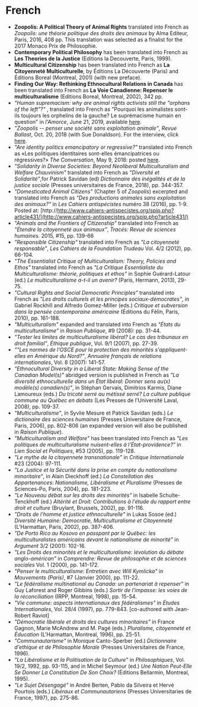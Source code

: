 # French

- **Zoopolis: A Political Theory of Animal Rights** translated into French as _Zoopolis: une théorie politique des droits des animaux_ by Alma Editeur, Paris, 2016, 408 pp. This translation was selected as a finalist for the 2017 Monaco Prix de Philosophie.
- **Contemporary Political Philosophy** has been translated into French as **Les Theories de la Justice** (Editions la Decouverte, Paris, 1999).
- **Multicultural Citizenship** has been translated into French as **La Citoyenneté Multiculturelle**, by Éditions La Découverte (Paris) and Éditions Boreal (Montreal, 2001) (with new preface).
- **Finding Our Way: Rethinking Ethnocultural Relations in Canada** has been translated into French as **La Voie Canadienne: Repenser le multiculturalisme** (Editions Boreal, Montreal, 2002), 342 pp.
- _"Human supremacism: why are animal rights activists still the "orphans of the left"?"_ , translated into French as "Pourquoi les animalistes sont-ils toujours les orphelins de la gauche? Le suprémacisme humain en question" in _l'Amorce_, June 21, 2019, available [here](https://lamorce.co/pourquoi-les-animalistes-sont-ils-toujours-les-orphelins-de-la-gauche/).
- _"Zoopolis -- penser une société sans exploitation animale"_, _Revue Ballast_, Oct. 20, 2018 (with Sue Donaldson). For the interview, click [here](https://www.revue-ballast.fr/zoopolis-penser-une-societe-sans-exploitation-animale/).
- _"Are identity politics emancipatory or regressive?"_ translated into French as «Les politiques identitaires sont-elles émancipatrices ou régressives?» _The Conversation_, May 9, 2018: posted [here](http://theconversation.com/les-politiques-identitaires-sont-elles-emancipatrices-ou-regressives-95391/).
- _"Solidarity in Diverse Societies: Beyond Neoliberal Multiculturalism and Welfare Chauvinism"_ translated into French as _"Diversité et Solidarité"_,for Patrick Savidan (ed) _Dictionnaire des inégalités et de la justice sociale_ (Presses universitaires de France, 2018), pp. 344-357.
- _"Domesticated Animal Citizens"_ (Chapter 5 of _Zoopolis_) excerpted and translated into French as _"Des productions animales sans exploitation des animaux?"_ in _Les Cahiers antispécistes_ numéro 38 (2016), pp. 1-9\. Posted at: [http://http://www.cahiers-antispecistes.org/spip.php?article431/](http://www.cahiers-antispecistes.org/spip.php?article431/)
- _"Animals and the Frontiers of Citizenship"_ translated into French as _"Étendre la citoyenneté aux animaux"_, _Tracés: Revue de sciences humaines._ 2015, #15, pp. 139-66
- _"Responsible Citizenship"_ translated into French as _"La citoyenneté responsable"_, _Les Cahiers de la Foundation Trudeau_ Vol. 4/2 (2012), pp. 66-104.
- _"The Essentialist Critique of Multiculturalism: Theory, Policies and Ethos"_ translated into French as _"La Critique Essentialiste du Multiculturalisme: théorie, politiques et ethos"_ in Sophie Guérard-Latour (ed.) _Le multiculturalisme a-t-il un avenir?_ (Paris, Hermann, 2013), 29-75.
- _"Cultural Rights and Social Democratic Principles"_ translated into French as _"Les droits culturels et les principes sociaux-démocrates"_, in Gabriel Rockhill and Alfredo Gomez-Miller (eds.) _Critique et subversion dans la pensée contemporaine américaine_ (Éditions du Félin, Paris, 2010), pp. 161-188.
- _"Multiculturalism"_ expanded and translated into French as _"États du multiculturalisme"_ in _Raison Publique_, #9 (2008): pp. 31-44.
- _"Tester les limites de multiculturalisme libéral? Le cas des tribunaux en droit familial"_, _Éthique publique_, Vol. 9/1 (2007), pp. 27-39.
- _""Les normes de l'OSCE pour la protection des minorités s'appliquent-elles en Amérique du Nord?"_, _Annuaire français de relations internationales_, Vol. 8 (2007): 141-57.
- _"Ethnocultural Diversity in a Liberal State: Making Sense of the Canadian Model(s)"_ abridged version is published in French as _"La diversité ethnoculturelle dans un État libéral: Donner sens au(x) modèle(s) canadien(s)"_, in Stéphan Gervais, Dimitrios Karmis, Diane Lamoureux (eds.) _Du tricoté serré au métissé serré? La culture publique commune au Québec en debats_ (Les Presses de l'Université Laval, 2008), pp. 109-37.
- _"Multiculturalisme"_, in Syvlie Mesure et Patrick Savidan (eds.) _Le dictionaire des sciences humaines_ (Presses Universitaire de France, Paris, 2006), pp. 802-806 (an expanded version will also be published in _Raison Publique_).
- _"Multiculturalism and Welfare"_ has been translated into French as _"Les politiques de multiculturalisme nuisent-elles à l'État-providence?"_ in _Lien Social et Politiques_, #53 (2005), pp. 119-128.
- _"Le mythe de la citoyennete transnationale"_ in _Critique Internationale_ #23 (2004): 97-111.
- _"La Justice et la Sécurité dans la prise en compte du nationalisme minoritaire"_, in Alain Dieckhoff (ed.) _La Constellation des Appartenances: Nationalisme, Libéralisme et Pluralisme_ (Presses de Sciences-Po, Paris, 2004), pp. 181-223.
- _"Le Nouveau débat sur les droits des minorités"_ in Isabelle Schulte-Tenckhoff (ed.) _Altérité et Droit: Contributions à l'étude du rapport entre droit et culture_ (Bruylant, Brussels, 2002), pp. 91-116.
- _"Droits de l'homme et justice ethnoculturelle"_ in Lukas Sosoe (ed.) _Diversité Humaine: Democratie, Multiculturalisme et Citoyenneté_ (L'Harmattan, Paris, 2002), pp. 387-406.
- _"De Porto Rico au Kosovo en passpant par le Québec: les multiculturalistes américains devant le nationalisme de minorité"_ in _Argument_ 3/2 (2001): 102-16.
- _"Les Droits des minorités et le multiculturalisme: lévolution du débate anglo-américan"_ in _Comprendre: Revue de philosophie et de sciences sociales_ Vol. 1 (2000), pp. 141-172.
- _"Penser le multiculturalisme: Entretien avec Will Kymlicka"_ in _Mouvements (Paris)_, #7 (Janvier 2000), pp. 111-22.
- _"Le fédéralisme multinational au Canada: un partenariat à repenser"_ in Guy Laforest and Roger Gibbins (eds.) _Sortir de l'impasse: les voies de la réconciliation_ (IRPP, Montreal, 1998), pp. 15-54.
- _"Vie commune: aspects internationaux des fédéralismes"_ in _Études Internationales_, Vol. 28/4 (1997), pp. 779-843\. [co-authored with Jean-Robert Raviot]
- _"Démocratie libérale et droits des cultures minoritaires"_ in France Gagnon, Marie McAndrew and M. Pagé (eds.) _Pluralisme, citoyenneté et Éducation_ (L'Harmattan, Montreal, 1996), pp. 25-51.
- _"Communautarisme"_ in Monique Canto-Sperber (ed.) _Dictionnaire d'ethique et de Philosophie Morale_ (Presses Universitaires de France, 1996).
- _"La Libéralisme et la Politisation de la Culture"_ in _Philosophiques_, Vol. 19/2, 1992, pp. 93-115, and in Michel Seymour (ed.) _Une Nation Peut-Elle Se Donner La Constitution De Son Choix?_ (Éditions Bellarmin, Montreal, 1995).
- _"Le Sujet Désengagé"_ in André Berten, Pablo da Silveira et Hervé Pourtois (eds.) _Libéraux et Communautariens_ (Presses Universitaries de France, 1997), pp. 275-86.
